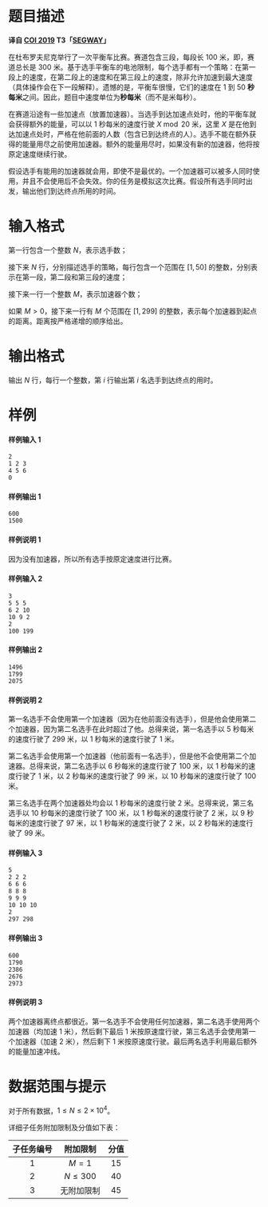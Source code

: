
# 题目描述

**译自 [COI 2019](https://hsin.hr/coci/archive/2018_2019/) T3「[SEGWAY](https://hsin.hr/coci/archive/2018_2019/olympiad_tasks.pdf)」**

在杜布罗夫尼克举行了一次平衡车比赛。赛道包含三段，每段长 $100$ 米，即，赛道总长是 $300$ 米。基于选手平衡车的电池限制，每个选手都有一个策略：在第一段上的速度，在第二段上的速度和在第三段上的速度，除非允许加速到最大速度（具体操作会在下一段解释）。遗憾的是，平衡车很慢，它们的速度在 $1$ 到 $50$ **秒每米**之间。因此，题目中速度单位为**秒每米**（而不是米每秒）。

在赛道沿途有一些加速点（放置加速器）。当选手到达加速点处时，他的平衡车就会获得额外的能量，可以以 $1$ 秒每米的速度行驶 $X\bmod 20$ 米，这里 $X$ 是在他到达加速点处时，严格在他前面的人数（包含已到达终点的人）。选手不能在额外获得的能量用尽之前使用加速器。额外的能量用尽时，如果没有新的加速器，他将按原定速度继续行驶。

假设选手有能用的加速器就会用，即使不是最优的。一个加速器可以被多人同时使用，并且不会使用后不会失效。你的任务是模拟这次比赛。假设所有选手同时出发，输出他们到达终点所用的时间。

# 输入格式

第一行包含一个整数 $N$，表示选手数；

接下来 $N$ 行，分别描述选手的策略，每行包含一个范围在 $[1,50]$ 的整数，分别表示在第一段，第二段和第三段的速度；

接下来一行一个整数 $M$，表示加速器个数；

如果 $M>0$，接下来一行有 $M$ 个范围在 $[1,299]$ 的整数，表示每个加速器到起点的距离。距离按严格递增的顺序给出。

# 输出格式

输出 $N$ 行，每行一个整数，第 $i$ 行输出第 $i$ 名选手到达终点的用时。

# 样例

#### 样例输入 1
```plain
2
1 2 3
4 5 6
0
```
#### 样例输出 1
```plain
600
1500
```
#### 样例说明 1
因为没有加速器，所以所有选手按原定速度进行比赛。

#### 样例输入 2
```plain
3
5 5 5
6 2 10
10 9 2
2
100 199
```
#### 样例输出 2
```plain
1496
1799
2075
```
#### 样例说明 2
第一名选手不会使用第一个加速器（因为在他前面没有选手），但是他会使用第二个加速器，因为第二名选手在此时超过了他。总得来说，第一名选手以 $5$ 秒每米的速度行驶了 $299$ 米，以 $1$ 秒每米的速度行驶了 $1$ 米。

第二名选手会使用第一个加速器（他前面有一名选手），但是他不会使用第二个加速器。总得来说，第二名选手以 $6$ 秒每米的速度行驶了 $100$ 米，以 $1$ 秒每米的速度行驶了 $1$ 米，以 $2$ 秒每米的速度行驶了 $99$ 米，以 $10$ 秒每米的速度行驶了 $100$ 米。

第三名选手在两个加速器处均会以 $1$ 秒每米的速度行驶 $2$ 米。总得来说，第三名选手以 $10$ 秒每米的速度行驶了 $100$ 米，以 $1$ 秒每米的速度行驶了 $2$ 米，以 $9$ 秒每米的速度行驶了 $97$ 米，以 $1$ 秒每米的速度行驶了 $2$ 米，以 $2$ 秒每米的速度行驶了 $99$ 米。

#### 样例输入 3
```plain
5
2 2 2
6 6 6
8 8 8
9 9 9
10 10 10
2
297 298
```
#### 样例输出 3
```plain
600
1790
2386
2676
2973
```
#### 样例说明 3
两个加速器离终点都很近。第一名选手不会使用任何加速器，第二名选手使用两个加速器（均加速 $1$ 米），然后剩下最后 $1$ 米按原速度行驶，第三名选手会使用第一个加速器（加速 $2$ 米），然后剩下 $1$ 米按原速度行驶。最后两名选手利用最后额外的能量加速冲线。

# 数据范围与提示

对于所有数据，$1\le N\le 2\times 10^4$。

详细子任务附加限制及分值如下表：

|子任务编号|附加限制|分值|
|:-:|:-:|:-:|
|$1$|$M=1$|$15$|
|$2$|$N\le 300$|$40$|
|$3$|无附加限制|$45$|

